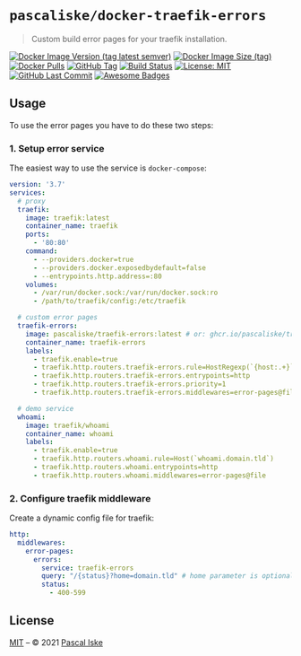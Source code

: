 # `pascaliske/docker-traefik-errors`

> Custom build error pages for your traefik installation.

[![Docker Image Version (tag latest semver)](https://img.shields.io/docker/v/pascaliske/traefik-errors/latest?style=flat-square)](https://hub.docker.com/r/pascaliske/traefik-errors) [![Docker Image Size (tag)](https://img.shields.io/docker/image-size/pascaliske/traefik-errors/latest?style=flat-square)](https://hub.docker.com/r/pascaliske/traefik-errors) [![Docker Pulls](https://img.shields.io/docker/pulls/pascaliske/traefik-errors?style=flat-square)](https://hub.docker.com/r/pascaliske/traefik-errors) [![GitHub Tag](https://img.shields.io/github/v/tag/pascaliske/docker-traefik-errors?style=flat-square)](https://github.com/pascaliske/docker-traefik-errors) [![Build Status](https://img.shields.io/github/workflow/status/pascaliske/docker-traefik-errors/Image/master?label=build&style=flat-square)](https://github.com/pascaliske/docker-traefik-errors/actions) [![License: MIT](https://img.shields.io/badge/License-MIT-blue.svg?style=flat-square)](https://opensource.org/licenses/MIT) [![GitHub Last Commit](https://img.shields.io/github/last-commit/pascaliske/docker-traefik-errors?style=flat-square)](https://github.com/pascaliske/docker-traefik-errors) [![Awesome Badges](https://img.shields.io/badge/badges-awesome-green.svg?style=flat-square)](https://github.com/Naereen/badges)

## Usage

To use the error pages you have to do these two steps:

### 1. Setup error service

The easiest way to use the service is `docker-compose`:

```yaml
version: '3.7'
services:
  # proxy
  traefik:
    image: traefik:latest
    container_name: traefik
    ports:
      - '80:80'
    command:
      - --providers.docker=true
      - --providers.docker.exposedbydefault=false
      - --entrypoints.http.address=:80
    volumes:
      - /var/run/docker.sock:/var/run/docker.sock:ro
      - /path/to/traefik/config:/etc/traefik

  # custom error pages
  traefik-errors:
    image: pascaliske/traefik-errors:latest # or: ghcr.io/pascaliske/traefik-errors:latest
    container_name: traefik-errors
    labels:
      - traefik.enable=true
      - traefik.http.routers.traefik-errors.rule=HostRegexp(`{host:.+}`)
      - traefik.http.routers.traefik-errors.entrypoints=http
      - traefik.http.routers.traefik-errors.priority=1
      - traefik.http.routers.traefik-errors.middlewares=error-pages@file

  # demo service
  whoami:
    image: traefik/whoami
    container_name: whoami
    labels:
      - traefik.enable=true
      - traefik.http.routers.whoami.rule=Host(`whoami.domain.tld`)
      - traefik.http.routers.whoami.entrypoints=http
      - traefik.http.routers.whoami.middlewares=error-pages@file
```

### 2. Configure traefik middleware

Create a dynamic config file for traefik:

```yaml
http:
  middlewares:
    error-pages:
      errors:
        service: traefik-errors
        query: "/{status}?home=domain.tld" # home parameter is optional
        status:
          - 400-599
```

## License

[MIT](LICENSE.md) – © 2021 [Pascal Iske](https://pascaliske.dev)
